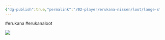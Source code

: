 ```yaml
---
{"dg-publish":true,"permalink":"/02-player/erukana-nissen/loot/lange-stovler-med-hoje-haele/"}
---
```


#erukana #erukanaloot 

![](https://cdn.discordapp.com/attachments/992033420119126087/1129386982385135698/bahnen_dnd_fantasy_clothing_a_pair_of_long_knee_high_black_fash_779a39fe-a19d-43d5-822a-2fa944adedb9.png?ex=65156f97&is=65141e17&hm=09b4598d6cc91f6b1fcb74e4c7e2237b5c82368069d6d2451af13b49dfa83c39&)